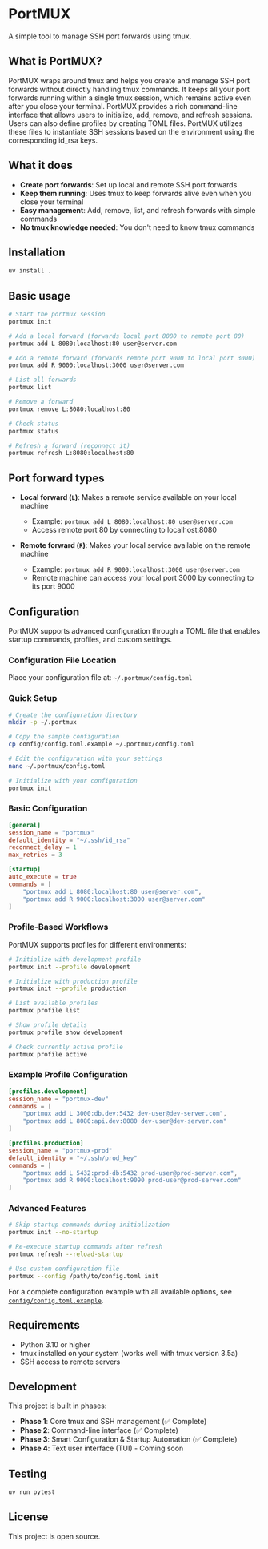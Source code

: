 # PortMUX

A simple tool to manage SSH port forwards using tmux.

## What is PortMUX?

PortMUX wraps around tmux and helps you create and manage SSH port forwards without directly handling tmux commands. It keeps all your port forwards running within a single tmux session, which remains active even after you close your terminal. PortMUX provides a rich command-line interface that allows users to initialize, add, remove, and refresh sessions. Users can also define profiles by creating TOML files. PortMUX utilizes these files to instantiate SSH sessions based on the environment using the corresponding id_rsa keys.

## What it does

- **Create port forwards**: Set up local and remote SSH port forwards
- **Keep them running**: Uses tmux to keep forwards alive even when you close your terminal
- **Easy management**: Add, remove, list, and refresh forwards with simple commands
- **No tmux knowledge needed**: You don't need to know tmux commands

## Installation

```bash
uv install .
```

## Basic usage

```bash
# Start the portmux session
portmux init

# Add a local forward (forwards local port 8080 to remote port 80)
portmux add L 8080:localhost:80 user@server.com

# Add a remote forward (forwards remote port 9000 to local port 3000)  
portmux add R 9000:localhost:3000 user@server.com

# List all forwards
portmux list

# Remove a forward
portmux remove L:8080:localhost:80

# Check status
portmux status

# Refresh a forward (reconnect it)
portmux refresh L:8080:localhost:80
```

## Port forward types

- **Local forward (`L`)**: Makes a remote service available on your local machine
  - Example: `portmux add L 8080:localhost:80 user@server.com`
  - Access remote port 80 by connecting to localhost:8080

- **Remote forward (`R`)**: Makes your local service available on the remote machine
  - Example: `portmux add R 9000:localhost:3000 user@server.com`
  - Remote machine can access your local port 3000 by connecting to its port 9000

## Configuration

PortMUX supports advanced configuration through a TOML file that enables startup commands, profiles, and custom settings.

### Configuration File Location

Place your configuration file at: `~/.portmux/config.toml`

### Quick Setup

```bash
# Create the configuration directory
mkdir -p ~/.portmux

# Copy the sample configuration
cp config/config.toml.example ~/.portmux/config.toml

# Edit the configuration with your settings
nano ~/.portmux/config.toml

# Initialize with your configuration
portmux init
```

### Basic Configuration

```toml
[general]
session_name = "portmux"
default_identity = "~/.ssh/id_rsa"
reconnect_delay = 1
max_retries = 3

[startup]
auto_execute = true
commands = [
    "portmux add L 8080:localhost:80 user@server.com",
    "portmux add R 9000:localhost:3000 user@server.com"
]
```

### Profile-Based Workflows

PortMUX supports profiles for different environments:

```bash
# Initialize with development profile
portmux init --profile development

# Initialize with production profile  
portmux init --profile production

# List available profiles
portmux profile list

# Show profile details
portmux profile show development

# Check currently active profile
portmux profile active
```

### Example Profile Configuration

```toml
[profiles.development]
session_name = "portmux-dev"
commands = [
    "portmux add L 3000:db.dev:5432 dev-user@dev-server.com",
    "portmux add L 8080:api.dev:8080 dev-user@dev-server.com"
]

[profiles.production]
session_name = "portmux-prod"
default_identity = "~/.ssh/prod_key"
commands = [
    "portmux add L 5432:prod-db:5432 prod-user@prod-server.com",
    "portmux add R 9090:localhost:9090 prod-user@prod-server.com"
]
```

### Advanced Features

```bash
# Skip startup commands during initialization
portmux init --no-startup

# Re-execute startup commands after refresh
portmux refresh --reload-startup

# Use custom configuration file
portmux --config /path/to/config.toml init
```

For a complete configuration example with all available options, see [`config/config.toml.example`](config/config.toml.example).

## Requirements

- Python 3.10 or higher
- tmux installed on your system (works well with tmux version 3.5a)
- SSH access to remote servers

## Development

This project is built in phases:

- **Phase 1**: Core tmux and SSH management (✅ Complete)
- **Phase 2**: Command-line interface (✅ Complete)  
- **Phase 3**: Smart Configuration & Startup Automation (✅ Complete)
- **Phase 4**: Text user interface (TUI) - Coming soon

## Testing

```bash
uv run pytest
```

## License

This project is open source.
